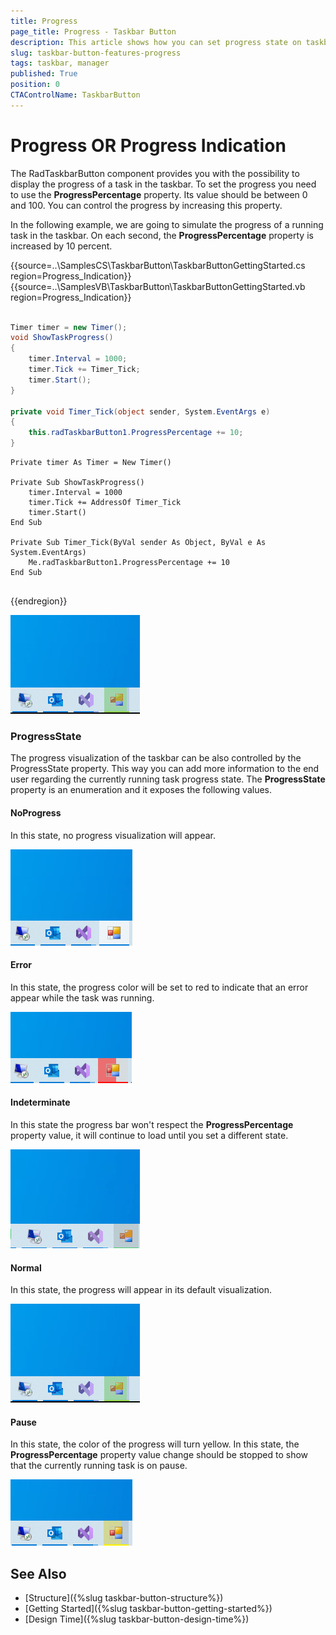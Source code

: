 ```yaml
---
title: Progress
page_title: Progress - Taskbar Button
description: This article shows how you can set progress state on taskbar.  
slug: taskbar-button-features-progress
tags: taskbar, manager
published: True
position: 0 
CTAControlName: TaskbarButton
---
```


# Progress OR Progress Indication

The RadTaskbarButton component provides you with the possibility to display the progress of a task in the taskbar. To set the progress you need to use the __ProgressPercentage__ property. Its value should be between 0 and 100. You can control the progress by increasing this property.

In the following example, we are going to simulate the progress of a running task in the taskbar. On each second, the __ProgressPercentage__ property is increased by 10 percent.

{{source=..\SamplesCS\TaskbarButton\TaskbarButtonGettingStarted.cs region=Progress_Indication}} 
{{source=..\SamplesVB\TaskbarButton\TaskbarButtonGettingStarted.vb region=Progress_Indication}}

````C#

Timer timer = new Timer();
void ShowTaskProgress()
{
    timer.Interval = 1000;
    timer.Tick += Timer_Tick;
	timer.Start();
}

private void Timer_Tick(object sender, System.EventArgs e)
{
    this.radTaskbarButton1.ProgressPercentage += 10;
}

````
````VB.NET
Private timer As Timer = New Timer()

Private Sub ShowTaskProgress()
	timer.Interval = 1000
	timer.Tick += AddressOf Timer_Tick
	timer.Start()
End Sub

Private Sub Timer_Tick(ByVal sender As Object, ByVal e As System.EventArgs)
	Me.radTaskbarButton1.ProgressPercentage += 10
End Sub


````

{{endregion}}

![WinForms RadTaskbarButton ProgressPercentage](images/winforms-radtaskbarbutton-progresspercentage.gif)

### ProgressState

The progress visualization of the taskbar can be also controlled by the ProgressState property. This way you can add more information to the end user regarding the currently running task progress state. The __ProgressState__ property is an enumeration and it exposes the following values.

#### NoProgress

In this state, no progress visualization will appear.

![WinForms RadTaskbarButton ProgressState NoProgress](images/winforms-radtaskbarbutton-progressstate-noprogress.png)

#### Error 

In this state, the progress color will be set to red to indicate that an error appear while the task was running.

![WinForms RadTaskbarButton ProgressState Error](images/winforms-radtaskbarbutton-progressstate-error.png)

#### Indeterminate

In this state the progress bar won't respect the __ProgressPercentage__ property value, it will continue to load until you set a different state.

![WinForms RadTaskbarButton ProgressState Indeterminate](images/winforms-radtaskbarbutton-progressstate-indeterminate.gif)

#### Normal

In this state, the progress will appear in its default visualization.

![WinForms RadTaskbarButton ProgressState Normal](images/winforms-radtaskbarbutton-progresspercentage.gif)

#### Pause
In this state, the color of the progress will turn yellow. In this state, the __ProgressPercentage__ property value change should be stopped to show that the currently running task is on pause.

![WinForms RadTaskbarButton ProgressState Pause](images/winforms-radtaskbarbutton-progressstate-pause.png)

## See Also

* [Structure]({%slug taskbar-button-structure%}) 
* [Getting Started]({%slug taskbar-button-getting-started%})
* [Design Time]({%slug taskbar-button-design-time%}) 
 
        
